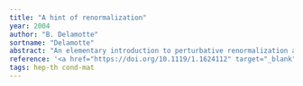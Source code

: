 ```yaml
---
title: "A hint of renormalization"
year: 2004
author: "B. Delamotte"
sortname: "Delamotte"
abstract: "An elementary introduction to perturbative renormalization and renormalization group is presented. No prior knowledge of field theory is necessary because we do not refer to a particular physical theory. We are thus able to disentangle what is specific to field theory and what is intrinsic to renormalization. We link the general arguments and results to real phenomena encountered in particle physics and statistical mechanics. "
reference: '<a href="https://doi.org/10.1119/1.1624112" target="_blank"><i>American Journal of Physics</i> <strong>72</strong> pp. 170–184 (2004)</a>. arXiv: <a href="https://arxiv.org/abs/hep-th/0212049" target="_blank">hep-th/0212049</a>.'
tags: hep-th cond-mat
---
```

